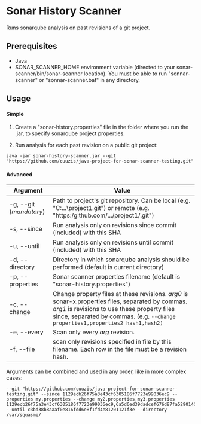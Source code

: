 # Sonar History Scanner
Runs sonarqube analysis on past revisions of a git project.
## Prerequisites
* Java
* SONAR_SCANNER_HOME environment variable (directed to your sonar-scanner/bin/sonar-scanner location).
You must be able to run "sonnar-scanner" or "sonnar-scanner.bat" in any directory.
## Usage

#### Simple

1. Create a "sonar-history.properties" file in the folder where you run the .jar, to specify sonarqube project properties.

2. Run analysis for each past revision on a public git project:

`java -jar sonar-history-scanner.jar --git "https://github.com/cuuzis/java-project-for-sonar-scanner-testing.git"`

#### Advanced
| Argument  | Value |
| ------------- | ------------- |
| -g, --git (_mandatory_) | Path to project's git repository. Can be local (e.g. "C:\...\project1\.git") or remote (e.g. "https:/github.com/.../project1/.git")  |
| -s, --since <arg>  | Run analysis only on revisions since commit (included) with this SHA |
| -u, --until  | Run analysis only on revisions until commit (included) with this SHA |
| -d, --directory  | Directory in which sonarqube analysis should be performed (default is current directory) |
| -p, --properties  | Sonar scanner properties filename (default is "sonar-history.properties") |
| -c, --change  | Change property files at these revisions. _arg0_ is sonar-x.properties files, separated by commas. _arg1_ is revisions to use these property files since, separated by commas. (e.g. <code>--change properties1,properties2 hash1,hash2)</code> |
| -e, --every  | Scan only every _arg_ revision. |
| -f, --file  | scan only revisions specified in file by this filename. Each row in the file must be a revision hash. |

Arguments can be combined and used in any order, like in more complex cases:
```
--git "https://github.com/cuuzis/java-project-for-sonar-scanner-testing.git" --since 1129ecb26f75a3e43cf6305186f7723e99036ec9 --properties my.properties --change my2.properties,my3.properties 1129ecb26f75a3e43cf6305186f7723e99036ec9,6a5d6ed39dadcef676d87fa529014093b44e794b --until c3bd38b8aaaf0e816fdd6e8f1fd4e81201121f3e --directory /var/squasme/
```